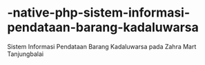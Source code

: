 # -native-php-sistem-informasi-pendataan-barang-kadaluwarsa
Sistem Informasi Pendataan Barang Kadaluwarsa pada Zahra Mart Tanjungbalai
